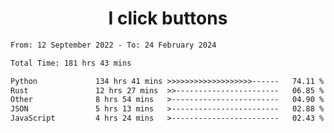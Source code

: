 <h1 align="center">
I click buttons
</h1>

<!--START_SECTION:waka-->

```txt
From: 12 September 2022 - To: 24 February 2024

Total Time: 181 hrs 43 mins

Python             134 hrs 41 mins >>>>>>>>>>>>>>>>>>>------   74.11 %
Rust               12 hrs 27 mins  >>-----------------------   06.85 %
Other              8 hrs 54 mins   >------------------------   04.90 %
JSON               5 hrs 13 mins   >------------------------   02.88 %
JavaScript         4 hrs 24 mins   >------------------------   02.43 %
```

<!--END_SECTION:waka-->
